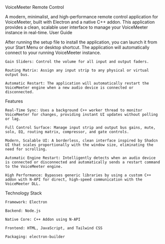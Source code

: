 VoiceMeeter Remote Control

A modern, minimalist, and high-performance remote control application for VoiceMeeter, built with Electron and a native C++ addon. This application provides a clean, scalable user interface to manage your VoiceMeeter instance in real-time.
User Guide

After running the setup file to install the application, you can launch it from your Start Menu or desktop shortcut. The application will automatically connect to your running VoiceMeeter instance.

    Gain Sliders: Control the volume for all input and output faders.

    Routing Matrix: Assign any input strip to any physical or virtual output bus.

    Automatic Restart: The application will automatically restart the VoiceMeeter engine when a new audio device is connected or disconnected.

Features

    Real-Time Sync: Uses a background C++ worker thread to monitor VoiceMeeter for changes, providing instant UI updates without polling or lag.

    Full Control Surface: Manage input strip and output bus gains, mute, solo, EQ, routing matrix, compressor, and gate controls.

    Modern, Scalable UI: A borderless, clean interface inspired by Shadcn UI that scales proportionally with the window size, eliminating the need for scrolling.

    Automatic Engine Restart: Intelligently detects when an audio device is connected or disconnected and automatically sends a restart command to the VoiceMeeter engine.

    High Performance: Bypasses generic libraries by using a custom C++ addon with N-API for direct, high-speed communication with the VoiceMeeter DLL.

Technology Stack

    Framework: Electron

    Backend: Node.js

    Native Core: C++ Addon using N-API

    Frontend: HTML, JavaScript, and Tailwind CSS

    Packaging: electron-builder